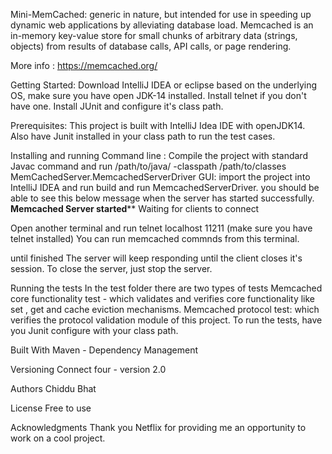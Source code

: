 Mini-MemCached:
generic in nature, but intended for use in speeding up dynamic web applications by 
alleviating database load. Memcached is an in-memory key-value store for small chunks of arbitrary 
data (strings, objects) from results of database calls, API calls, or page rendering.

More info : https://memcached.org/

Getting Started:
Download IntelliJ IDEA or eclipse based on the underlying OS, make sure you have
open JDK-14 installed. 
Install telnet if you don't have one.
Install JUnit and configure it's class path.

Prerequisites:
This project is built with IntelliJ Idea IDE with openJDK14.
Also have Junit installed in your class path to run the test cases.

Installing and running 
Command line : Compile the project with standard Javac command and run
/path/to/java/ -classpath /path/to/classes MemCachedServer.MemcachedServerDriver
GUI: import the project into IntelliJ IDEA and run build and run MemcachedServerDriver.
you should be able to see this below message when the server has started successfully.
********Memcached Server started**********
Waiting for clients to connect

Open another terminal and run 
telnet localhost 11211 (make sure you have telnet installed)
You can run memcached commnds from this terminal.


until finished
The server will keep responding until the client closes it's session. To close the server, 
just stop the server.

Running the tests
In the test folder there are two types of tests 
Memcached core functionality test - which validates and verifies core functionality like
set , get and cache eviction mechanisms.
Memcached protocol test: which verifies the protocol validation module of this project.
To run the tests, have you Junit configure with your class path. 

Built With
Maven - Dependency Management

Versioning
Connect four - version 2.0

Authors
Chiddu Bhat

License
Free to use

Acknowledgments
Thank you Netflix for providing me an opportunity to work on a cool project. 

